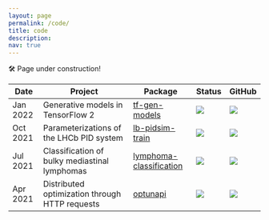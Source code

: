 ```yaml
---
layout: page
permalink: /code/
title: code
description:
nav: true
---
```


🛠️ Page under construction!

<div class="table-responsive-vertical shadow-z-1">
  <table class="table table-hover table-mc-light-blue">
    <thead>
      <tr>
        <th>Date</th>
        <th>Project</th>
        <th>Package</th>
        <th>Status</th>
        <th>GitHub</th>
      </tr>
    </thead>
    <tr>
      <td data-title="Date">Jan 2022</td>
      <td data-title="Project">Generative models in TensorFlow 2</td>
      <td data-title="Package"><a href="https://github.com/mbarbetti/tf-gen-models">tf-gen-models</a></td>
      <td data-title="Status"><img src="https://img.shields.io/badge/dev-in%20progress-brightgreen?style=flat"></td>
      <td data-title="GitHub"><a href="https://github.com/mbarbetti/tf-gen-models/stargazers/"><img src="https://img.shields.io/github/stars/mbarbetti/tf-gen-models?style=social"></a></td>
    </tr>
    <tr>
      <td data-title="Date">Oct 2021</td>
      <td data-title="Project">Parameterizations of the LHCb PID system</td>
      <td data-title="Package"><a href="https://github.com/mbarbetti/lb-pidsim-train">lb-pidsim-train</a></td>
      <td data-title="Status"><img src="https://img.shields.io/badge/dev-completed-blue?style=flat"></td>
      <td data-title="GitHub"><a href="https://github.com/mbarbetti/lb-pidsim-train/stargazers/"><img src="https://img.shields.io/github/stars/mbarbetti/lb-pidsim-train?style=social"></a></td>
    </tr>
    <tr>
      <td data-title="Date">Jul 2021</td>
      <td data-title="Project">Classification of bulky mediastinal lymphomas</td>
      <td data-title="Package"><a href="https://github.com/mbarbetti/lymphoma-classification">lymphoma-classification</a></td>
      <td data-title="Status"><img src="https://img.shields.io/badge/dev-in%20progress-brightgreen?style=flat"></td>
      <td data-title="GitHub"><a href="https://github.com/mbarbetti/lymphoma-classification/stargazers/"><img src="https://img.shields.io/github/stars/mbarbetti/lymphoma-classification?style=social"></a></td>
    </tr>
    <tr>
      <td data-title="Date">Apr 2021</td>
      <td data-title="Project">Distributed optimization through HTTP requests</td>
      <td data-title="Package"><a href="https://github.com/mbarbetti/optunapi">optunapi</a></td>
      <td data-title="Status"><img src="https://img.shields.io/badge/dev-stalled-orange?style=flat"></td>
      <td data-title="GitHub"><a href="https://github.com/mbarbetti/optunapi/stargazers/"><img src="https://img.shields.io/github/stars/mbarbetti/optunapi?style=social"></a></td>
    </tr>
  </table>
</div>

<!-- 
La pagina sembra mal-formattata perché è ancora vuota...
--->

